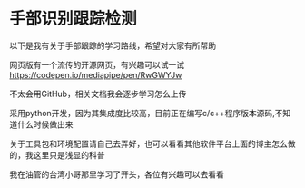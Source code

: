 # 手部识别跟踪检测

以下是我有关于手部跟踪的学习路线，希望对大家有所帮助

网页版有一个流传的开源网页，有兴趣可以试一试  https://codepen.io/mediapipe/pen/RwGWYJw

不太会用GitHub，相关文档我会逐步学习怎么上传

采用python开发，因为其集成度比较高，目前正在编写c/c++程序版本源码,不知道什么时候做出来

关于工具包和环境配置请自己去弄好，也可以看看其他软件平台上面的博主怎么做的，我这里只是浅显的科普

我在油管的台湾小哥那里学习了开头，各位有兴趣可以去看看

